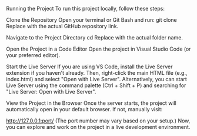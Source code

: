 Running the Project
To run this project locally, follow these steps:

Clone the Repository
Open your terminal or Git Bash and run:
git clone <repository-url>
Replace with the actual GitHub repository link.

Navigate to the Project Directory
cd
Replace with the actual folder name.

Open the Project in a Code Editor Open the project in Visual Studio Code (or your preferred editor).

Start the Live Server If you are using VS Code, install the Live Server extension if you haven't already. Then, right-click the main HTML file (e.g., index.html) and select "Open with Live Server".
Alternatively, you can start Live Server using the command palette (Ctrl + Shift + P) and searching for "Live Server: Open with Live Server".

View the Project in the Browser Once the server starts, the project will automatically open in your default browser. If not, manually visit:

http://127.0.0.1:port/ (The port number may vary based on your setup.)
Now, you can explore and work on the project in a live development environment.
